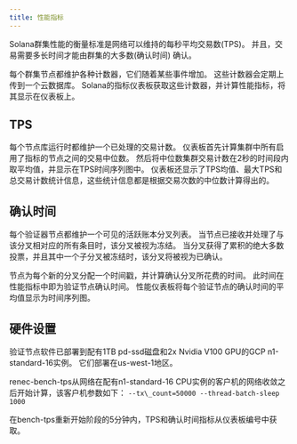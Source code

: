 ```yaml
---
title: 性能指标
---
```


Solana群集性能的衡量标准是网络可以维持的每秒平均交易数\(TPS\)。 并且，交易需要多长时间才能由群集的大多数\(确认时间\) 确认。

每个群集节点都维护各种计数器，它们随着某些事件增加。 这些计数器会定期上传到一个云数据库。 Solana的指标仪表板获取这些计数器，并计算性能指标，将其显示在仪表板上。

## TPS

每个节点库运行时都维护一个已处理的交易计数。 仪表板首先计算集群中所有启用了指标的节点之间的交易中位数。 然后将中位数集群交易计数在2秒的时间段内取平均值，并显示在TPS时间序列图中。 仪表板还显示了TPS均值、最大TPS和总交易计数统计信息，这些统计信息都是根据交易次数的中位数计算得出的。

## 确认时间

每个验证器节点都维护一个可见的活跃账本分叉列表。 当节点已接收并处理了与该分叉相对应的所有条目时，该分叉被视为冻结。 当分叉获得了累积的绝大多数投票，并且其中一个子分叉被冻结时，该分叉将被视为已确认。

节点为每个新的分叉分配一个时间戳，并计算确认分叉所花费的时间。 此时间在性能指标中即为验证节点确认时间。 性能仪表板将每个验证节点的确认时间的平均值显示为时间序列图。

## 硬件设置

验证节点软件已部署到配有1TB pd-ssd磁盘和2x Nvidia V100 GPU的GCP n1-standard-16实例。 它们部署在us-west-1地区。

renec-bench-tps从网络在配有n1-standard-16 CPU实例的客户机的网络收敛之后开始计算，该客户机参数如下： `--tx\_count=50000 --thread-batch-sleep 1000`

在bench-tps重新开始阶段的5分钟内，TPS和确认时间指标从仪表板编号中获取。
